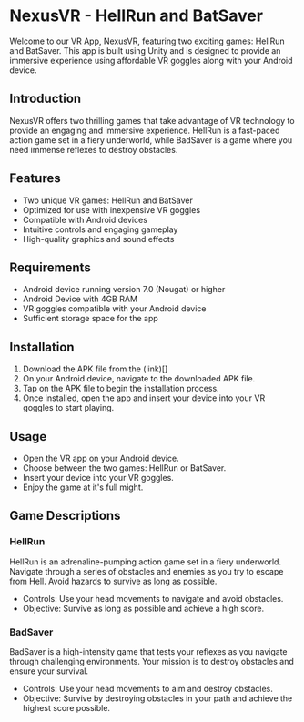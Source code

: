 # NexusVR - HellRun and BatSaver
Welcome to our VR App, NexusVR, featuring two exciting games: HellRun and BatSaver. This app is built using Unity and is designed to provide an immersive experience using affordable VR goggles along with your Android device.

## Introduction
NexusVR offers two thrilling games that take advantage of VR technology to provide an engaging and immersive experience. HellRun is a fast-paced action game set in a fiery underworld, while BadSaver is a game where you need immense reflexes to destroy obstacles.

## Features
- Two unique VR games: HellRun and BatSaver
- Optimized for use with inexpensive VR goggles
- Compatible with Android devices
- Intuitive controls and engaging gameplay
- High-quality graphics and sound effects

## Requirements
- Android device running version 7.0 (Nougat) or higher
- Android Device with 4GB RAM
- VR goggles compatible with your Android device
- Sufficient storage space for the app

## Installation
1) Download the APK file from the (link)[]
2) On your Android device, navigate to the downloaded APK file.
3) Tap on the APK file to begin the installation process.
4) Once installed, open the app and insert your device into your VR goggles to start playing.

## Usage
- Open the VR app on your Android device.
- Choose between the two games: HellRun or BatSaver.
- Insert your device into your VR goggles.
- Enjoy the game at it's full might.

## Game Descriptions
### HellRun
HellRun is an adrenaline-pumping action game set in a fiery underworld. Navigate through a series of obstacles and enemies as you try to escape from Hell. Avoid hazards to survive as long as possible.

- Controls: Use your head movements to navigate and avoid obstacles.
- Objective: Survive as long as possible and achieve a high score.

### BadSaver
BadSaver is a high-intensity game that tests your reflexes as you navigate through challenging environments. Your mission is to destroy obstacles and ensure your survival.

- Controls: Use your head movements to aim and destroy obstacles.
- Objective: Survive by destroying obstacles in your path and achieve the highest score possible.

